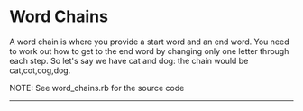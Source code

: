 # Word Chains

A word chain is where you provide a start word and an end word. You need to work out how to get to the end word by changing only one letter through each step. So let's say we have cat and dog: the chain would be cat,cot,cog,dog. 

NOTE: See word_chains.rb for the source code

---
